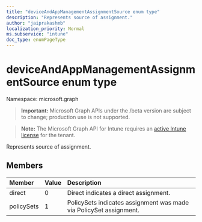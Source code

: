 ```yaml
---
title: "deviceAndAppManagementAssignmentSource enum type"
description: "Represents source of assignment."
author: "jaiprakashmb"
localization_priority: Normal
ms.subservice: "intune"
doc_type: enumPageType
---
```


# deviceAndAppManagementAssignmentSource enum type

Namespace: microsoft.graph
> **Important:** Microsoft Graph APIs under the /beta version are subject to change; production use is not supported.

> **Note:** The Microsoft Graph API for Intune requires an [active Intune license](https://go.microsoft.com/fwlink/?linkid=839381) for the tenant.


Represents source of assignment.

## Members
|Member|Value|Description|
|:---|:---|:---|
|direct|0|Direct indicates a direct assignment.|
|policySets|1|PolicySets indicates assignment was made via PolicySet assignment.|
